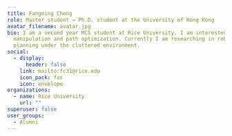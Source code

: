 ```yaml
---
title: Fangming Cheng
role: Master student → Ph.D. student at the University of Hong Kong
avatar_filename: avatar.jpg
bio: I am a second year MCS student at Rice University. I am interested in robot
  manipulation and path optimization. Currently I am researching in robot path
  planning under the cluttered environment.
social:
  - display:
      header: false
    link: mailto:fc31@rice.edu
    icon_pack: fas
    icon: envelope
organizations:
  - name: Rice University
    url: ""
superuser: false
user_groups:
  - Alumni
---
```


